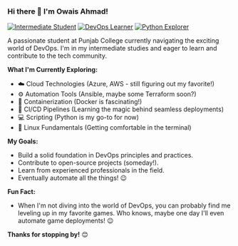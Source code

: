 ### Hi there 👋 I'm Owais Ahmad!


[![Intermediate Student](https://img.shields.io/badge/Student-Intermediate-blue)](https://www.punjabcollege.edu/)
[![DevOps Learner](https://img.shields.io/badge/DevOps-Learning-brightgreen)](https://roadmap.sh/devops)
[![Python Explorer](https://img.shields.io/badge/Python-Explorer-yellow?logo=python&logoColor=fff)](https://www.python.org/)


A passionate student at Punjab College currently navigating the exciting world of DevOps. I'm in my intermediate studies and eager to learn and contribute to the tech community.

**What I'm Currently Exploring:**

- ☁️ Cloud Technologies (Azure, AWS - still figuring out my favorite!)
- ⚙️ Automation Tools (Ansible, maybe some Terraform soon?)
- 🐳 Containerization (Docker is fascinating!)
- 🚀 CI/CD Pipelines (Learning the magic behind seamless deployments)
- 💻 Scripting (Python is my go-to for now)
- 🐧 Linux Fundamentals (Getting comfortable in the terminal)

**My Goals:**

- Build a solid foundation in DevOps principles and practices.
- Contribute to open-source projects (someday!).
- Learn from experienced professionals in the field.
- Eventually automate all the things! 😉

**Fun Fact:**

- When I'm not diving into the world of DevOps, you can probably find me leveling up in my favorite games. Who knows, maybe one day I'll even automate game deployments! 😉

**Thanks for stopping by!** 😊
